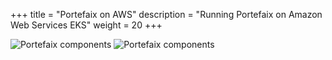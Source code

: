 +++
title = "Portefaix on AWS"
description = "Running Portefaix on Amazon Web Services EKS"
weight = 20
+++

<img src="/img/aws/portefaix-aws-infra.svg" alt="Portefaix components" class="mt-3 mb-3 rounded">

<img src="/img/aws/portefaix-aws.svg" alt="Portefaix components" class="mt-3 mb-3 rounded">

